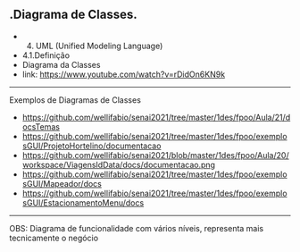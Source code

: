 .Diagrama de Classes.
--------------
- 4. UML (Unified Modeling Language)
- 4.1.Definição
- Diagrama da Classes
- link: https://www.youtube.com/watch?v=rDidOn6KN9k
--------------
Exemplos de Diagramas de Classes
- https://github.com/wellifabio/senai2021/tree/master/1des/fpoo/Aula/21/docsTemas
- https://github.com/wellifabio/senai2021/tree/master/1des/fpoo/exemplosGUI/ProjetoHortelino/documentacao
- https://github.com/wellifabio/senai2021/blob/master/1des/fpoo/Aula/20/workspace/ViagensIdData/docs/documentacao.png
- https://github.com/wellifabio/senai2021/tree/master/1des/fpoo/exemplosGUI/Mapeador/docs
- https://github.com/wellifabio/senai2021/tree/master/1des/fpoo/exemplosGUI/EstacionamentoMenu/docs
--------------
OBS: Diagrama de funcionalidade com vários níveis, representa mais tecnicamente o negócio